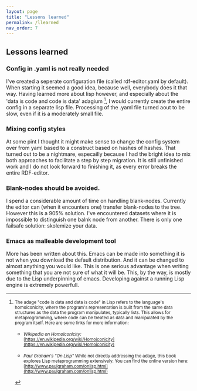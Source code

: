 ```yaml
---
layout: page
title: "Lessons learned"
permalink: /llearned
nav_order: 7
---
```


## Lessons learned

### Config in .yaml is not really needed

I've created a seperate
configuration file (called rdf-editor.yaml by default). When starting
it seemed a good idea, because well, everybody does it that
way. Having learned more about lisp however, and especially about the
'data is code and code is data' adagium [^1], I would currently create the
entire config in a separate lisp file. Processing of the .yaml file
turned aout to be slow, even if it is a moderately small file.

### Mixing config styles

At some pint I thought it might make sense to change the config system
over from yaml based to a construct based on hashes of hashes. That
turned out to be a nightmare, especailly because I had the bright idea
to mix both approaches to facilitate a step by step migration. It is
still unfinished work and I do not look forward to finishing it, as
every error breaks the entire RDF-editor.

### Blank-nodes should be avoided.

I spend a considerable amount of
time on handling blank-nodes. Currently the editor can (when it
encounters one) transfer blank-nodes to the tree. However this is a
905% solution. I've encountered datasets where it is impossible to
distinguish one balnk node from another. There is only one failsafe
solution: skolemize your data.

### Emacs as malleable development tool

More has been written about this. Emacs can be made into something it
is not when you download the default distribution. And it can be
changed to almost anything you would like. This is one serious
advantage when writing something that you are not sure of what it will
be. This, by the way, is mostly due to the Lisp underpinning of
emacs. Developing against a running Lisp engine is extremely
powerfull.

[^1]: <small>The adage "code is data and data is code" in Lisp refers to the language's homoiconicity, where the program's representation is built from the same data structures as the data the program manipulates, typically lists. This allows for metaprogramming, where code can be treated as data and manipulated by the program itself.  Here are some links for more information: </small>

    *   *<small>Wikipedia on Homoiconicity:</small>*  
        <small>[https://en.wikipedia.org/wiki/Homoiconicity](https://en.wikipedia.org/wiki/Homoiconicity)</small>

    *   <small>*Paul Graham's "On Lisp"*      </small>
    <small>While not directly addressing the adage, this book explores Lisp metaprogramming extensively. You can find the online version here: [http://www.paulgraham.com/onlisp.html](http://www.paulgraham.com/onlisp.html) </small>
    
    



